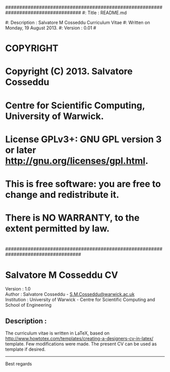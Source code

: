 ###################################################################################
#: Title       : README.md

#: Description : Salvatore M Cosseddu Curriculum Vitae
#: Written on Monday, 19 August 2013.
#: Version     : 0.01								  #
# 										  #
#										  #
#  COPYRIGHT					       				  #
#  Copyright (C) 2013. Salvatore Cosseddu	       				  #
#  Centre for Scientific Computing, University of Warwick.		       	  #
#  License GPLv3+: GNU GPL version 3 or later <http://gnu.org/licenses/gpl.html>. #
#  This is free software: you are free to change and redistribute it.         	  #
#  There is NO WARRANTY, to the extent permitted by law.          		  #
#										  #
###################################################################################


Salvatore M Cosseddu CV 
=====
Version     : 1.0	
Author      : Salvatore Cosseddu - S.M.Cosseddu@warwick.ac.uk                  
Institution : University of Warwick - Centre for Scientific Computing and School of Engineering			  

Description : 
-----------

The curriculum vitae is written in LaTeX, based on
http://www.howtotex.com/templates/creating-a-designers-cv-in-latex/
template. Few modifications were made. The present CV can be used as
template if desired.

----

Best regards